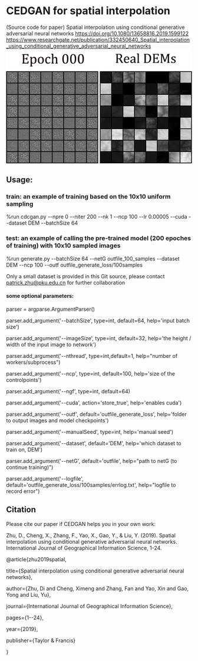 # CEDGAN for spatial interpolation
(Source code for paper) Spatial interpolation using conditional generative adversarial neural networks
https://doi.org/10.1080/13658816.2019.1599122
https://www.researchgate.net/publication/332450640_Spatial_interpolation_using_conditional_generative_adversarial_neural_networks
![Alt Text](_gen_gif_loop.gif)

## Usage:
### train: an example of training based on the 10x10 uniform sampling
%run cdcgan.py --npre 0 --niter 200 --nk 1 --ncp 100  --lr 0.00005 --cuda --dataset DEM  --batchSize 64

### test: an example of calling the pre-trained model (200 epoches of training) with 10x10 sampled images
%run generate.py --batchSize 64 --netG outfile_100_samples --dataset DEM --ncp 100 --outf outfile_generate_loss/100samples

Only a small dataset is provided in this Git source, please contact patrick.zhu@pku.edu.cn for further collaboration

#### some optional parameters:
parser = argparse.ArgumentParser()

parser.add_argument('--batchSize', type=int, default=64, help='input batch size')

parser.add_argument('--imageSize', type=int, default=32, help='the height / width of the input image to network')

parser.add_argument('--nthread', type=int,default=1, help="number of workers/subprocess")

parser.add_argument('--ncp', type=int, default=100, help='size of the controlpoints')

parser.add_argument('--ngf', type=int, default=64)

parser.add_argument('--cuda', action='store_true', help='enables cuda')

parser.add_argument('--outf', default='outfile_generate_loss', help='folder to output images and model checkpoints')

parser.add_argument('--manualSeed', type=int, help='manual seed')

parser.add_argument('--dataset', default='DEM', help='which dataset to train on, DEM')

parser.add_argument('--netG', default='outfile', help="path to netG (to continue training)")

parser.add_argument('--logfile', default='outfile_generate_loss/100samples/errlog.txt', help="logfile to record error")

## Citation
Please cite our paper if CEDGAN helps you in your own work:

Zhu, D., Cheng, X., Zhang, F., Yao, X., Gao, Y., & Liu, Y. (2019). Spatial interpolation using conditional generative adversarial neural networks. International Journal of Geographical Information Science, 1-24.

@article{zhu2019spatial,

  title={Spatial interpolation using conditional generative adversarial neural networks},
  
  author={Zhu, Di and Cheng, Ximeng and Zhang, Fan and Yao, Xin and Gao, Yong and Liu, Yu},
  
  journal={International Journal of Geographical Information Science},
  
  pages={1--24},
  
  year={2019},
  
  publisher={Taylor \& Francis}

}

